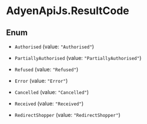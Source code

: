 # AdyenApiJs.ResultCode

## Enum


* `Authorised` (value: `"Authorised"`)

* `PartiallyAuthorised` (value: `"PartiallyAuthorised"`)

* `Refused` (value: `"Refused"`)

* `Error` (value: `"Error"`)

* `Cancelled` (value: `"Cancelled"`)

* `Received` (value: `"Received"`)

* `RedirectShopper` (value: `"RedirectShopper"`)


